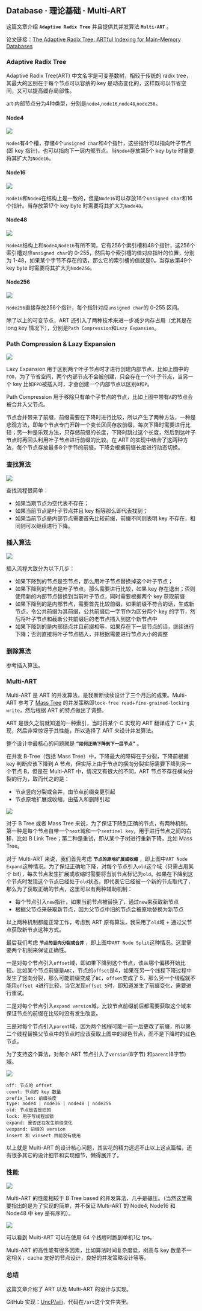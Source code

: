 ## Database · 理论基础 ·  Multi-ART


这篇文章介绍 **`Adaptive Radix Tree`**  并且提供其并发算法 **`Multi-ART`** 。  


论文链接：[The Adaptive Radix Tree: ARTful Indexing for Main-Memory Databases][11]  

### Adaptive Radix Tree


Adaptive Radix Tree(ART) 中文名字是可变基数树，相较于传统的 radix tree，其最大的区别在于每个节点可以容纳的 key 是动态变化的，这样既可以节省空间，又可以提高缓存局部性。  


art 内部节点分为4种类型，分别是`node4`,`node16`,`node48`,`node256`。  

#### Node4


![][0]  

`Node4`有4个槽，存储4个`unsigned char`和4个指针，这些指针可以指向叶子节点(即 key 指针)，也可以指向下一层内部节点。当`Node4`存放第5个 key byte 时需要将其扩大为`Node16`。  

#### Node16


![][1]  

`Node16`和`Node4`在结构上是一致的，但是`Node16`可以存放16个`unsigned char`和16个指针。当存放第17个 key byte 时需要将其扩大为`Node48`。  

#### Node48


![][2]  

`Node48`结构上和`Node4`,`Node16`有所不同，它有256个索引槽和48个指针，这256个索引槽对应`unsigned char`的 0-255，然后每个索引槽的值对应指针的位置，分别为 1-48，如果某个字节不存在的话，那么它的索引槽的值就是0。当存放第49个 key byte 时需要将其扩大为`Node256`。  

#### Node256


![][3]  

`Node256`直接存放256个指针，每个指针对应`unsigned char`的 0-255 区间。  


除了以上的可变节点，ART 还引入了两种技术来进一步减少内存占用（尤其是在 long key 情况下），分别是`Path Compression`和`Lazy Expansion`。  

### Path Compression & Lazy Expansion


![][4]  


Lazy Expansion 用于区别两个叶子节点时才进行创建内部节点，比如上图中的`FOO`，为了节省空间，两个内部节点不会被创建，只会存在一个叶子节点，当另一个 key 比如`FPO`被插入时，才会创建一个内部节点以区别`O`和`P`。  


Path Compression 用于移除只有单个子节点的节点，比如上图中带有`A`的节点会被合并入父节点。  


节点合并带来了前缀，前缀需要在下降时进行比较，所以产生了两种方法，一种是悲观方法，即每个节点专门开辟一个变长区间存放前缀，每次下降时需要进行比较；另一种是乐观方法，只存储前缀的长度，下降时跳过这个长度，然后到达叶子节点时再回头利用叶子节点进行前缀的比较。在 ART 的实现中结合了这两种方法，每个节点存放最多8个字节的前缀，下降会根据前缀长度进行动态切换。  

### 查找算法


![][5]  


查找流程很简单：  


* 如果当期节点为空代表不存在；
* 如果当前节点是叶子节点并且 key 相等那么即代表找到；
* 如果当前节点是内部节点需要首先比较前缀，前缀不同则表明 key 不存在，相同则可以继续进行下降。


### 插入算法


![][6]  


插入流程大致分为以下几步：  


* 如果下降到的节点是空节点，那么用叶子节点替换掉这个叶子节点；
* 如果下降到的节点是叶子节点，那么需要进行比较，如果 key 存在退出；否则使用新的内部节点替换到当前叶子节点，同时需要根据两个 key 获取前缀
* 如果下降到的是内部节点，需要首先比较前缀，如果前缀不符合的话，生成新节点，令公共前缀为其前缀，公共前缀后一字节作为区分两个 key 的字节，然后将叶子节点和截断公共前缀后的老节点插入到这个新节点中
* 如果下降到的是内部结点并且前缀相等，如果存在下一层节点的话，继续进行下降；否则直接将叶子节点插入，并根据需要进行节点大小的调整


### 删除算法


参考插入算法。  

### Multi-ART


Multi-ART 是 ART 的并发算法，是我断断续续设计了三个月后的成果。Multi-ART 参考了 [Mass Tree][12] 的并发策略即`lock-free read`+`fine-grained-locking write`，然后根据 ART 的特点做出了调整。  


ART 是很久之前就知道的一种索引，当时将某个 C 实现的 ART 翻译成了 C++ 实现，然后非常惊讶于其性能，所以选择了 ART 来设计并发算法。  


整个设计中最核心的问题就是 **`“如何正确下降到下一层节点”`** 。  


在并发 B-Tree（包括 Mass Tree）中，下降最大的障碍在于分裂，下降前根据 key 判断应该下降到 A 节点，但实际上由于节点的横向分裂实际需要下降到另一个节点 B，但是在 Multi-ART 中，情况又有很大的不同，ART 节点不存在横向分裂的行为，取而代之的是：  


* 节点竖向分裂或合并，由节点前缀变更引起
* 节点原地扩展或收缩，由插入和删除引起



![][7]  


对于 B Tree 或者 Mass Tree 来说，为了保证下降到正确的节点，有两种机制，第一种是每个节点自带一个`next`域和一个`sentinel key`，用于进行节点之间的右移，比如 B Link Tree；第二种是重试，即从某个子树进行重新下降，比如 Mass Tree。  


对于 Multi-ART 来说，我们首先考虑 **`节点的原地扩展或收缩`** ，即上图中`ART Node Expand`这种情况。为了保证正确地下降，对每个节点引入`old`这个域（只需占用某个 bit），每次节点发生扩展或收缩时需要将当前节点标记为`old`。如果在下降到这个节点时发现这个节点已经处于`old`状态，即代表它已经被一个新的节点取代了，那么为了获取正确的节点，这里可以有两种辅助机制：  


* 每个节点引入`new`指针，如果当前节点被替换了，通过`new`来获取新节点
* 根据父节点来获取新节点，因为父节点中旧的节点会被原地替换为新节点



以上两种机制都能正常工作，考虑到 ART 原有算法，我采用了`old`域 + 通过父节点获取新节点这种方式。  


最后我们考虑 **`节点的竖向分裂或合并`** ，即上图中`ART Node Split`这种情况。这里需要两个机制来保证正确性。  


一是对每个节点引入`offset`域，即如果下降到这个节点，该从哪个偏移开始比较。比如某个节点前缀是`ABC`，节点的`offset`是4，如果在另一个线程下降过程中发生了竖向分裂，那么可能前缀变成了`BC`，`offset`变成了 5，那么另一个线程就不能用`offset 4`进行比较，当它发现`offset 5`时，即知道发生了前缀变化，需要进行重试。  


二是对每个节点引入`expand version`域，比较节点前缀前后都需要获取这个域来保证节点的前缀在比较时没有发生改变。  


三是对每个节点引入`parent`域，因为两个线程可能一前一后更改了前缀，所以第二个线程替换父节点中的节点时应该获取上图中的绿色节点，而不是下降时的红色节点。  


为了支持这个算法，对每个 ART 节点引入了`version`(8字节) 和`parent`(8字节) 域。  


![][8]  

```LANG
off: 节点的 offset
count: 节点的 key 数量
prefix_len: 前缀长度
type: node4 | node16 | node48 | node256
old: 节点是否是旧的
lock: 用于写线程加锁
expand: 是否正在发生前缀变化
vexpand: 前缀的 version
insert 和 vinsert 目前没有使用

```


以上就是 Multi-ART 的设计核心问题，其实花的精力远远不止以上这点篇幅，还有很多其它的设计细节和实现细节，懒得展开了。  

### 性能


![][9]  


Multi-ART 的性能相较于 B Tree based 的并发算法，几乎是碾压。（当然这里需要指出的是为了实现的简单，并不保证 Multi-ART 的 Node4, Node16 和 Node48 中 key 是有序的）。  


![][10]  


可以看到 Multi-ART 可以在使用 64 个线程时跑到单机1亿 tps。  


Multi-ART 的高性能有很多因素，比如算法时间复杂度低，树高与 key 数量不一定相关，cache 友好的节点设计，良好的并发策略设计等等。  

### 总结


这篇文章介绍了 ART 以及 Multi-ART 的设计与实现。  


GitHub 实现：[UncP/aili][13]，代码在`/art`这个文件夹里。  


[11]: https://link.zhihu.com/?target=https%3A//db.in.tum.de/~leis/papers/ART.pdf
[12]: https://zhuanlan.zhihu.com/p/52624601
[13]: https://github.com/UncP/aili
[0]: http://mysql.taobao.org/monthly/pic/201911/./2019-11-aili-node4.jpg
[1]: http://mysql.taobao.org/monthly/pic/201911/./2019-11-aili-node16.jpg
[2]: http://mysql.taobao.org/monthly/pic/201911/./2019-11-aili-node48.jpg
[3]: http://mysql.taobao.org/monthly/pic/201911/./2019-11-aili-node256.jpg
[4]: http://mysql.taobao.org/monthly/pic/201911/./2019-11-aili-optimization.jpg
[5]: http://mysql.taobao.org/monthly/pic/201911/./2019-11-aili-search.jpg
[6]: http://mysql.taobao.org/monthly/pic/201911/./2019-11-aili-insert.jpg
[7]: http://mysql.taobao.org/monthly/pic/201911/./2019-11-aili-descend.jpg
[8]: http://mysql.taobao.org/monthly/pic/201911/./2019-11-aili-version.jpg
[9]: http://mysql.taobao.org/monthly/pic/201911/./2019-11-aili-performance.jpg
[10]: http://mysql.taobao.org/monthly/pic/201911/./2019-11-aili-multi-art-performance.png
